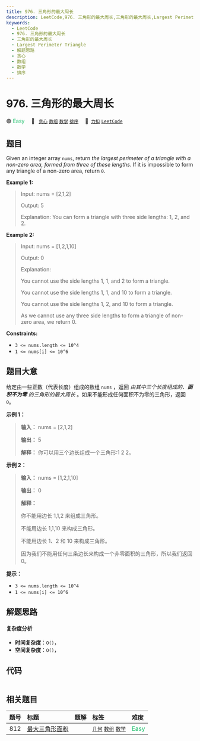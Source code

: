```yaml
---
title: 976. 三角形的最大周长
description: LeetCode,976. 三角形的最大周长,三角形的最大周长,Largest Perimeter Triangle,解题思路,贪心,数组,数学,排序
keywords:
  - LeetCode
  - 976. 三角形的最大周长
  - 三角形的最大周长
  - Largest Perimeter Triangle
  - 解题思路
  - 贪心
  - 数组
  - 数学
  - 排序
---
```


# 976. 三角形的最大周长

🟢 <font color=#15bd66>Easy</font>&emsp; 🔖&ensp; [`贪心`](/tag/greedy.md) [`数组`](/tag/array.md) [`数学`](/tag/math.md) [`排序`](/tag/sorting.md)&emsp; 🔗&ensp;[`力扣`](https://leetcode.cn/problems/largest-perimeter-triangle) [`LeetCode`](https://leetcode.com/problems/largest-perimeter-triangle)

## 题目

Given an integer array `nums`, return _the largest perimeter of a triangle
with a non-zero area, formed from three of these lengths_. If it is impossible
to form any triangle of a non-zero area, return `0`.



**Example 1:**

> Input: nums = [2,1,2]
> 
> Output: 5
> 
> Explanation: You can form a triangle with three side lengths: 1, 2, and 2.

**Example 2:**

> Input: nums = [1,2,1,10]
> 
> Output: 0
> 
> Explanation: 
> 
> You cannot use the side lengths 1, 1, and 2 to form a triangle.
> 
> You cannot use the side lengths 1, 1, and 10 to form a triangle.
> 
> You cannot use the side lengths 1, 2, and 10 to form a triangle.
> 
> As we cannot use any three side lengths to form a triangle of non-zero area, we return 0.

**Constraints:**

  * `3 <= nums.length <= 10^4`
  * `1 <= nums[i] <= 10^6`


## 题目大意

给定由一些正数（代表长度）组成的数组 `nums` ，返回 _由其中三个长度组成的、**面积不为零** 的三角形的最大周长_
。如果不能形成任何面积不为零的三角形，返回 `0`。



**示例 1：**

> 
> 
> 
> 
> 
> **输入：** nums = [2,1,2]
> 
> **输出：** 5
> 
> **解释：** 你可以用三个边长组成一个三角形:1 2 2。
> 
> 

**示例 2：**

> 
> 
> 
> 
> 
> **输入：** nums = [1,2,1,10]
> 
> **输出：** 0
> 
> **解释：**
> 
> 你不能用边长 1,1,2 来组成三角形。
> 
> 不能用边长 1,1,10 来构成三角形。
> 
> 不能用边长 1、2 和 10 来构成三角形。
> 
> 因为我们不能用任何三条边长来构成一个非零面积的三角形，所以我们返回 0。



**提示：**

  * `3 <= nums.length <= 10^4`
  * `1 <= nums[i] <= 10^6`


## 解题思路

#### 复杂度分析

- **时间复杂度**：`O()`，
- **空间复杂度**：`O()`，

## 代码

```javascript

```

## 相关题目

<!-- prettier-ignore -->
| 题号 | 标题 | 题解 | 标签 | 难度 |
| :------: | :------ | :------: | :------ | :------ |
| 812 | [最大三角形面积](https://leetcode.com/problems/largest-triangle-area) |  |  [`几何`](/tag/geometry.md) [`数组`](/tag/array.md) [`数学`](/tag/math.md) | <font color=#15bd66>Easy</font> |